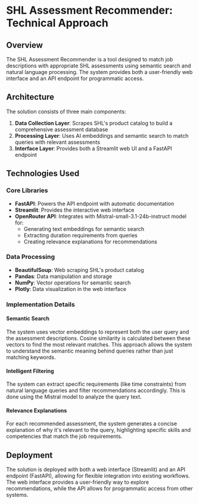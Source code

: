 # SHL Assessment Recommender: Technical Approach

## Overview
The SHL Assessment Recommender is a tool designed to match job descriptions with appropriate SHL assessments using semantic search and natural language processing. The system provides both a user-friendly web interface and an API endpoint for programmatic access.

## Architecture
The solution consists of three main components:

1. **Data Collection Layer**: Scrapes SHL's product catalog to build a comprehensive assessment database
2. **Processing Layer**: Uses AI embeddings and semantic search to match queries with relevant assessments
3. **Interface Layer**: Provides both a Streamlit web UI and a FastAPI endpoint

## Technologies Used

### Core Libraries
- **FastAPI**: Powers the API endpoint with automatic documentation
- **Streamlit**: Provides the interactive web interface
- **OpenRouter API**: Integrates with Mistral-small-3.1-24b-instruct model for:
  - Generating text embeddings for semantic search
  - Extracting duration requirements from queries
  - Creating relevance explanations for recommendations

### Data Processing
- **BeautifulSoup**: Web scraping SHL's product catalog
- **Pandas**: Data manipulation and storage
- **NumPy**: Vector operations for semantic search
- **Plotly**: Data visualization in the web interface

### Implementation Details

#### Semantic Search
The system uses vector embeddings to represent both the user query and the assessment descriptions. Cosine similarity is calculated between these vectors to find the most relevant matches. This approach allows the system to understand the semantic meaning behind queries rather than just matching keywords.

#### Intelligent Filtering
The system can extract specific requirements (like time constraints) from natural language queries and filter recommendations accordingly. This is done using the Mistral model to analyze the query text.

#### Relevance Explanations
For each recommended assessment, the system generates a concise explanation of why it's relevant to the query, highlighting specific skills and competencies that match the job requirements.

## Deployment
The solution is deployed with both a web interface (Streamlit) and an API endpoint (FastAPI), allowing for flexible integration into existing workflows. The web interface provides a user-friendly way to explore recommendations, while the API allows for programmatic access from other systems.